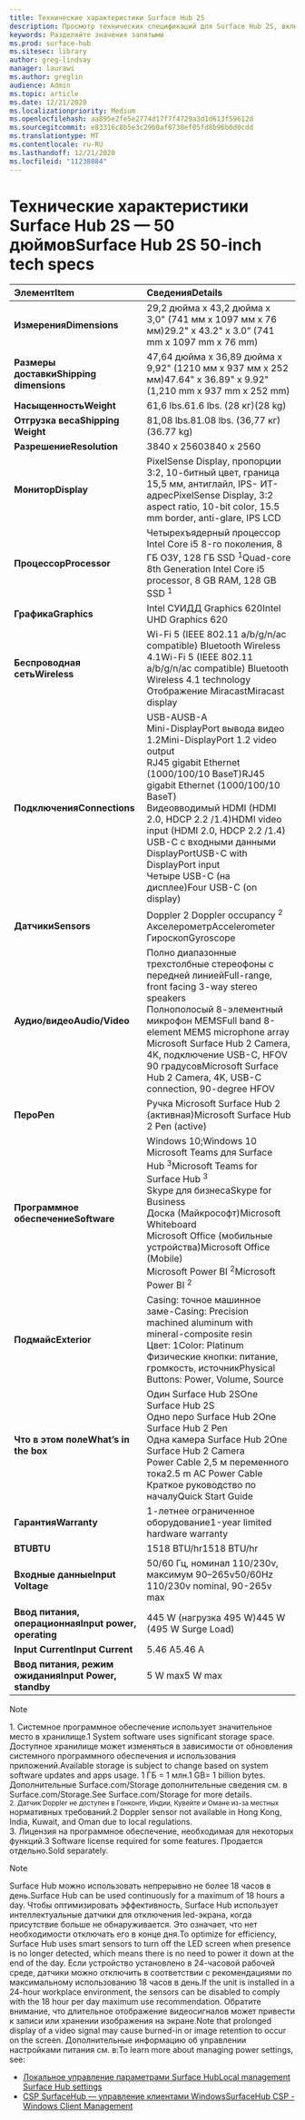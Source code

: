 ```yaml
---
title: Технические характеристики Surface Hub 2S
description: Просмотр технических спецификаций для Surface Hub 2S, включая перо, камеру и необязательные спецификации мобильных аккумуляторов.
keywords: Разделяйте значения запятыми
ms.prod: surface-hub
ms.sitesec: library
author: greg-lindsay
manager: laurawi
ms.author: greglin
audience: Admin
ms.topic: article
ms.date: 12/21/2020
ms.localizationpriority: Medium
ms.openlocfilehash: aa895e2fe5e2774d17f7f4729a3d1d613f59612d
ms.sourcegitcommit: e83316c8b5e3c29b0af0730ef05fd8b96b0d0cdd
ms.translationtype: MT
ms.contentlocale: ru-RU
ms.lasthandoff: 12/21/2020
ms.locfileid: "11238084"
---
```

# <span data-ttu-id="97f77-104">Технические характеристики Surface Hub 2S — 50 дюймов</span><span class="sxs-lookup"><span data-stu-id="97f77-104">Surface Hub 2S 50-inch tech specs</span></span>

|**<span data-ttu-id="97f77-105">Элемент</span><span class="sxs-lookup"><span data-stu-id="97f77-105">Item</span></span>**|**<span data-ttu-id="97f77-106">Сведения</span><span class="sxs-lookup"><span data-stu-id="97f77-106">Details</span></span>**|
|:------ |:--------- |
|**<span data-ttu-id="97f77-107">Измерения</span><span class="sxs-lookup"><span data-stu-id="97f77-107">Dimensions</span></span>**| <span data-ttu-id="97f77-108">29,2 дюйма x 43,2 дюйма x 3,0" (741 мм x 1097 мм x 76 мм)</span><span class="sxs-lookup"><span data-stu-id="97f77-108">29.2" x 43.2" x 3.0” (741 mm x 1097 mm x 76 mm)</span></span> |
|**<span data-ttu-id="97f77-109">Размеры доставки</span><span class="sxs-lookup"><span data-stu-id="97f77-109">Shipping dimensions</span></span>**| <span data-ttu-id="97f77-110">47,64 дюйма x 36,89 дюйма x 9,92" (1210 мм x 937 мм x 252 мм)</span><span class="sxs-lookup"><span data-stu-id="97f77-110">47.64" x 36.89" x 9.92" (1,210 mm x 937 mm x 252 mm)</span></span>|
|**<span data-ttu-id="97f77-111">Насыщенность</span><span class="sxs-lookup"><span data-stu-id="97f77-111">Weight</span></span>**| <span data-ttu-id="97f77-112">61,6 lbs.</span><span class="sxs-lookup"><span data-stu-id="97f77-112">61.6 lbs.</span></span> <span data-ttu-id="97f77-113">(28 кг)</span><span class="sxs-lookup"><span data-stu-id="97f77-113">(28 kg)</span></span> |
|**<span data-ttu-id="97f77-114">Отгрузка веса</span><span class="sxs-lookup"><span data-stu-id="97f77-114">Shipping Weight</span></span>**| <span data-ttu-id="97f77-115">81,08 lbs.</span><span class="sxs-lookup"><span data-stu-id="97f77-115">81.08 lbs.</span></span> <span data-ttu-id="97f77-116">(36,77 кг)</span><span class="sxs-lookup"><span data-stu-id="97f77-116">(36.77 kg)</span></span> |
|**<span data-ttu-id="97f77-117">Разрешение</span><span class="sxs-lookup"><span data-stu-id="97f77-117">Resolution</span></span>**| <span data-ttu-id="97f77-118">3840 x 2560</span><span class="sxs-lookup"><span data-stu-id="97f77-118">3840 x 2560</span></span> |
|**<span data-ttu-id="97f77-119">Монитор</span><span class="sxs-lookup"><span data-stu-id="97f77-119">Display</span></span>**| <span data-ttu-id="97f77-120">PixelSense Display, пропорции 3:2, 10-битный цвет, граница 15,5 мм, антиглайл, IPS- ИТ-адрес</span><span class="sxs-lookup"><span data-stu-id="97f77-120">PixelSense Display, 3:2 aspect ratio, 10-bit color, 15.5 mm border, anti-glare, IPS LCD</span></span> |
|**<span data-ttu-id="97f77-121">Процессор</span><span class="sxs-lookup"><span data-stu-id="97f77-121">Processor</span></span>**| <span data-ttu-id="97f77-122">Четырехъядерный процессор Intel Core i5 8-го поколения, 8 ГБ ОЗУ, 128 ГБ SSD <sup> 1</span><span class="sxs-lookup"><span data-stu-id="97f77-122">Quad-core 8th Generation Intel Core i5 processor, 8 GB RAM, 128 GB SSD <sup>1</span></span></sup> |
|**<span data-ttu-id="97f77-123">Графика</span><span class="sxs-lookup"><span data-stu-id="97f77-123">Graphics</span></span>**| <span data-ttu-id="97f77-124">Intel СУИДД Graphics 620</span><span class="sxs-lookup"><span data-stu-id="97f77-124">Intel UHD Graphics 620</span></span> |
|**<span data-ttu-id="97f77-125">Беспроводная сеть</span><span class="sxs-lookup"><span data-stu-id="97f77-125">Wireless</span></span>**| <span data-ttu-id="97f77-126">Wi-Fi 5 (IEEE 802.11 a/b/g/n/ac compatible) Bluetooth Wireless 4.1</span><span class="sxs-lookup"><span data-stu-id="97f77-126">Wi-Fi 5 (IEEE 802.11 a/b/g/n/ac compatible) Bluetooth Wireless 4.1 technology</span></span> <br> <span data-ttu-id="97f77-127">Отображение Miracast</span><span class="sxs-lookup"><span data-stu-id="97f77-127">Miracast display</span></span> |
|**<span data-ttu-id="97f77-128">Подключения</span><span class="sxs-lookup"><span data-stu-id="97f77-128">Connections</span></span>**| <span data-ttu-id="97f77-129">USB-A</span><span class="sxs-lookup"><span data-stu-id="97f77-129">USB-A</span></span> <br> <span data-ttu-id="97f77-130">Mini-DisplayPort вывода видео 1.2</span><span class="sxs-lookup"><span data-stu-id="97f77-130">Mini-DisplayPort 1.2 video output</span></span> <br> <span data-ttu-id="97f77-131">RJ45 gigabit Ethernet (1000/100/10 BaseT)</span><span class="sxs-lookup"><span data-stu-id="97f77-131">RJ45 gigabit Ethernet (1000/100/10 BaseT)</span></span> <br> <span data-ttu-id="97f77-132">Видеовводимый HDMI (HDMI 2.0, HDCP 2.2 /1.4)</span><span class="sxs-lookup"><span data-stu-id="97f77-132">HDMI video input (HDMI 2.0, HDCP 2.2 /1.4)</span></span> <br> <span data-ttu-id="97f77-133">USB-C с входными данными DisplayPort</span><span class="sxs-lookup"><span data-stu-id="97f77-133">USB-C with DisplayPort input</span></span> <br> <span data-ttu-id="97f77-134">Четыре USB-C (на дисплее)</span><span class="sxs-lookup"><span data-stu-id="97f77-134">Four USB-C (on display)</span></span> |
|**<span data-ttu-id="97f77-135">Датчики</span><span class="sxs-lookup"><span data-stu-id="97f77-135">Sensors</span></span>**| <span data-ttu-id="97f77-136">Doppler 2 <sup></span><span class="sxs-lookup"><span data-stu-id="97f77-136">Doppler occupancy <sup>2</span></span></sup> <br> <span data-ttu-id="97f77-137">Акселерометр</span><span class="sxs-lookup"><span data-stu-id="97f77-137">Accelerometer</span></span> <br> <span data-ttu-id="97f77-138">Гироскоп</span><span class="sxs-lookup"><span data-stu-id="97f77-138">Gyroscope</span></span> |
|**<span data-ttu-id="97f77-139">Аудио/видео</span><span class="sxs-lookup"><span data-stu-id="97f77-139">Audio/Video</span></span>**| <span data-ttu-id="97f77-140">Полно диапазонные трехстолбные стереофоны с передней линией</span><span class="sxs-lookup"><span data-stu-id="97f77-140">Full-range, front facing 3-way stereo speakers</span></span> <br> <span data-ttu-id="97f77-141">Полнополосый 8-элементный микрофон MEMS</span><span class="sxs-lookup"><span data-stu-id="97f77-141">Full band 8-element MEMS microphone array</span></span> <br> <span data-ttu-id="97f77-142">Microsoft Surface Hub 2 Camera, 4K, подключение USB-C, HFOV 90 градусов</span><span class="sxs-lookup"><span data-stu-id="97f77-142">Microsoft Surface Hub 2 Camera, 4K, USB-C connection, 90-degree HFOV</span></span> |
|**<span data-ttu-id="97f77-143">Перо</span><span class="sxs-lookup"><span data-stu-id="97f77-143">Pen</span></span>**| <span data-ttu-id="97f77-144">Ручка Microsoft Surface Hub 2 (активная)</span><span class="sxs-lookup"><span data-stu-id="97f77-144">Microsoft Surface Hub 2 Pen (active)</span></span> |
|**<span data-ttu-id="97f77-145">Программное обеспечение</span><span class="sxs-lookup"><span data-stu-id="97f77-145">Software</span></span>**| <span data-ttu-id="97f77-146">Windows 10;</span><span class="sxs-lookup"><span data-stu-id="97f77-146">Windows 10</span></span> <br> <span data-ttu-id="97f77-147">Microsoft Teams для Surface Hub <sup> 3</span><span class="sxs-lookup"><span data-stu-id="97f77-147">Microsoft Teams for Surface Hub <sup>3</span></span></sup> <br> <span data-ttu-id="97f77-148">Skype для бизнеса</span><span class="sxs-lookup"><span data-stu-id="97f77-148">Skype for Business</span></span> <br> <span data-ttu-id="97f77-149">Доска (Майкрософт)</span><span class="sxs-lookup"><span data-stu-id="97f77-149">Microsoft Whiteboard</span></span> <br> <span data-ttu-id="97f77-150">Microsoft Office (мобильные устройства)</span><span class="sxs-lookup"><span data-stu-id="97f77-150">Microsoft Office (Mobile)</span></span> <br> <span data-ttu-id="97f77-151">Microsoft Power BI <sup> 2</span><span class="sxs-lookup"><span data-stu-id="97f77-151">Microsoft Power BI <sup>2</span></span></sup> |
|**<span data-ttu-id="97f77-152">Подмайс</span><span class="sxs-lookup"><span data-stu-id="97f77-152">Exterior</span></span>**| <span data-ttu-id="97f77-153">Casing: точное машинное заме-</span><span class="sxs-lookup"><span data-stu-id="97f77-153">Casing: Precision machined aluminum with mineral-composite resin</span></span> <br> <span data-ttu-id="97f77-154">Цвет: 1</span><span class="sxs-lookup"><span data-stu-id="97f77-154">Color: Platinum</span></span> <br> <span data-ttu-id="97f77-155">Физические кнопки: питание, громкость, источник</span><span class="sxs-lookup"><span data-stu-id="97f77-155">Physical Buttons: Power, Volume, Source</span></span> |
|**<span data-ttu-id="97f77-156">Что в этом поле</span><span class="sxs-lookup"><span data-stu-id="97f77-156">What’s in the box</span></span>**| <span data-ttu-id="97f77-157">Один Surface Hub 2S</span><span class="sxs-lookup"><span data-stu-id="97f77-157">One Surface Hub 2S</span></span> <br> <span data-ttu-id="97f77-158">Одно перо Surface Hub 2</span><span class="sxs-lookup"><span data-stu-id="97f77-158">One Surface Hub 2 Pen</span></span>  <br> <span data-ttu-id="97f77-159">Одна камера Surface Hub 2</span><span class="sxs-lookup"><span data-stu-id="97f77-159">One Surface Hub 2 Camera</span></span> <br> <span data-ttu-id="97f77-160">Power Cable 2,5 м переменного тока</span><span class="sxs-lookup"><span data-stu-id="97f77-160">2.5 m AC Power Cable</span></span> <br> <span data-ttu-id="97f77-161">Краткое руководство по началу</span><span class="sxs-lookup"><span data-stu-id="97f77-161">Quick Start Guide</span></span> |
|**<span data-ttu-id="97f77-162">Гарантия</span><span class="sxs-lookup"><span data-stu-id="97f77-162">Warranty</span></span>**| <span data-ttu-id="97f77-163">1-летнее ограниченное оборудование</span><span class="sxs-lookup"><span data-stu-id="97f77-163">1-year limited hardware warranty</span></span> |
|**<span data-ttu-id="97f77-164">BTU</span><span class="sxs-lookup"><span data-stu-id="97f77-164">BTU</span></span>**| <span data-ttu-id="97f77-165">1518 BTU/hr</span><span class="sxs-lookup"><span data-stu-id="97f77-165">1518 BTU/hr</span></span> |
|**<span data-ttu-id="97f77-166">Входные данные</span><span class="sxs-lookup"><span data-stu-id="97f77-166">Input Voltage</span></span>**| <span data-ttu-id="97f77-167">50/60 Гц, номинал 110/230v, максимум 90–265v</span><span class="sxs-lookup"><span data-stu-id="97f77-167">50/60Hz 110/230v nominal, 90-265v max</span></span> |
|**<span data-ttu-id="97f77-168">Ввод питания, операционная</span><span class="sxs-lookup"><span data-stu-id="97f77-168">Input power, operating</span></span>**| <span data-ttu-id="97f77-169">445 W (нагрузка 495 W)</span><span class="sxs-lookup"><span data-stu-id="97f77-169">445 W (495 W Surge Load)</span></span> |
|**<span data-ttu-id="97f77-170">Input Current</span><span class="sxs-lookup"><span data-stu-id="97f77-170">Input Current</span></span>**| <span data-ttu-id="97f77-171">5.46 A</span><span class="sxs-lookup"><span data-stu-id="97f77-171">5.46 A</span></span> |
|**<span data-ttu-id="97f77-172">Ввод питания, режим ожидания</span><span class="sxs-lookup"><span data-stu-id="97f77-172">Input Power, standby</span></span>**| <span data-ttu-id="97f77-173">5 W max</span><span class="sxs-lookup"><span data-stu-id="97f77-173">5 W max</span></span>  |

> [!NOTE]
> <sup><span data-ttu-id="97f77-174"></sup>1. Системное программное обеспечение использует значительное место в хранилище.</span><span class="sxs-lookup"><span data-stu-id="97f77-174">1</sup> System software uses significant storage space.</span></span> <span data-ttu-id="97f77-175">Доступное хранилище может изменяться в зависимости от обновления системного программного обеспечения и использования приложений.</span><span class="sxs-lookup"><span data-stu-id="97f77-175">Available storage is subject to change based on system software updates and apps usage.</span></span> <span data-ttu-id="97f77-176">1 ГБ = 1 млн.</span><span class="sxs-lookup"><span data-stu-id="97f77-176">1 GB= 1 billion bytes.</span></span> <span data-ttu-id="97f77-177">Дополнительные Surface.com/Storage дополнительные сведения см. в Surface.com/Storage.</span><span class="sxs-lookup"><span data-stu-id="97f77-177">See Surface.com/Storage for more details.</span></span> <br> <sup><span data-ttu-id="97f77-178">2. Датчик Doppler не доступен в Гонконге, Индии, Кувейте и Омане из-за местных </sup> нормативных требований.</span><span class="sxs-lookup"><span data-stu-id="97f77-178">2</sup> Doppler sensor not available in Hong Kong, India, Kuwait, and Oman  due to local regulations.</span></span>
<br> <sup><span data-ttu-id="97f77-179"></sup>3. Лицензия на программное обеспечение, необходимая для некоторых функций.</span><span class="sxs-lookup"><span data-stu-id="97f77-179">3</sup> Software license required for some features.</span></span> <span data-ttu-id="97f77-180">Продается отдельно.</span><span class="sxs-lookup"><span data-stu-id="97f77-180">Sold separately.</span></span><br> 

> [!NOTE]
> <span data-ttu-id="97f77-181">Surface Hub можно использовать непрерывно не более 18 часов в день.</span><span class="sxs-lookup"><span data-stu-id="97f77-181">Surface Hub can be used continuously for a maximum of 18 hours a day.</span></span> <span data-ttu-id="97f77-182">Чтобы оптимизировать эффективность, Surface Hub использует интеллектуальные датчики для отключения led-экрана, когда присутствие больше не обнаруживается. Это означает, что нет необходимости отключать его в конце дня.</span><span class="sxs-lookup"><span data-stu-id="97f77-182">To optimize for efficiency, Surface Hub uses smart sensors to turn off the LED screen when presence is no longer detected, which means there is no need to power it down at the end of the day.</span></span> <span data-ttu-id="97f77-183">Если устройство установлено в 24-часовой рабочей среде, датчики можно отключить в соответствии с рекомендациями по максимальному использованию 18 часов в день.</span><span class="sxs-lookup"><span data-stu-id="97f77-183">If the unit is installed in a 24-hour workplace environment, the sensors can be disabled to comply with the 18 hour per day maximum use recommendation.</span></span> <span data-ttu-id="97f77-184">Обратите внимание, что длительное отображение видеосигналов может привести к записи или хранении изображения на экране.</span><span class="sxs-lookup"><span data-stu-id="97f77-184">Note that prolonged display of a video signal may cause burned-in or image retention to occur on the screen.</span></span> <span data-ttu-id="97f77-185">Дополнительные информацию об управлении настройками питания см. в:</span><span class="sxs-lookup"><span data-stu-id="97f77-185">To learn more about managing power settings, see:</span></span>
>
> - [<span data-ttu-id="97f77-186">Локальное управление параметрами Surface Hub</span><span class="sxs-lookup"><span data-stu-id="97f77-186">Local management Surface Hub settings</span></span>](local-management-surface-hub-settings.md)
> - [<span data-ttu-id="97f77-187">CSP SurfaceHub — управление клиентами Windows</span><span class="sxs-lookup"><span data-stu-id="97f77-187">SurfaceHub CSP - Windows Client Management</span></span>](https://docs.microsoft.com/windows/client-management/mdm/surfacehub-csp)